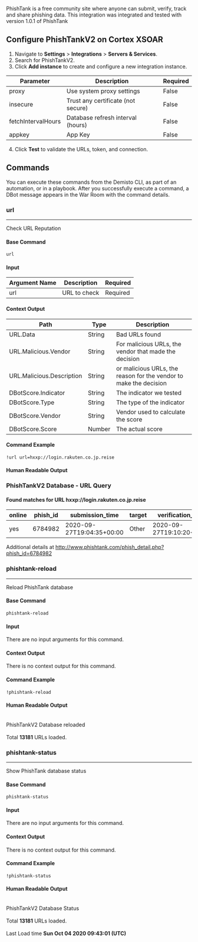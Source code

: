 PhishTank is a free community site where anyone can submit, verify, track and share phishing data.
This integration was integrated and tested with version 1.0.1 of PhishTank
## Configure PhishTankV2 on Cortex XSOAR

1. Navigate to **Settings** > **Integrations** > **Servers & Services**.
2. Search for PhishTankV2.
3. Click **Add instance** to create and configure a new integration instance.

| **Parameter** | **Description** | **Required** |
| --- | --- | --- |
| proxy | Use system proxy settings | False |
| insecure | Trust any certificate \(not secure\) | False |
| fetchIntervalHours | Database refresh interval \(hours\) | False |
| appkey | App Key | False |

4. Click **Test** to validate the URLs, token, and connection.
## Commands
You can execute these commands from the Demisto CLI, as part of an automation, or in a playbook.
After you successfully execute a command, a DBot message appears in the War Room with the command details.
### url
***
Check URL Reputation


#### Base Command


`url`
#### Input

| **Argument Name** | **Description** | **Required** |
| --- | --- | --- |
| url | URL to check | Required | 


#### Context Output

| **Path** | **Type** | **Description** |
| --- | --- | --- |
| URL.Data | String | Bad URLs found | 
| URL.Malicious.Vendor | String | For malicious URLs, the vendor that made the decision | 
| URL.Malicious.Description | String | or malicious URLs, the reason for the vendor to make the decision | 
| DBotScore.Indicator | String | The indicator we tested | 
| DBotScore.Type | String | The type of the indicator | 
| DBotScore.Vendor | String | Vendor used to calculate the score | 
| DBotScore.Score | Number | The actual score | 


#### Command Example
```!url url=hxxp://login.rakuten.co.jp.reise```

#### Human Readable Output
### PhishTankV2 Database - URL Query
#### Found matches for URL hxxp://login.rakuten.co.jp.reise
|online|phish_id|submission_time|target|verification_time|verified|
|---|---|---|---|---|---|
| yes | 6784982 | 2020-09-27T19:04:35+00:00 | Other | 2020-09-27T19:10:20+00:00 | yes |
Additional details at http://www.phishtank.com/phish_detail.php?phish_id=6784982 

### phishtank-reload
***
Reload PhishTank database


#### Base Command

`phishtank-reload`
#### Input

There are no input arguments for this command.

#### Context Output

There is no context output for this command.

#### Command Example
```!phishtank-reload```

#### Human Readable Output
<br>PhishTankV2 Database reloaded</br>
<br>Total **13181** URLs loaded.</br>



### phishtank-status
***
Show PhishTank database status


#### Base Command

`phishtank-status`
#### Input

There are no input arguments for this command.

#### Context Output

There is no context output for this command.

#### Command Example
```!phishtank-status```

#### Human Readable Output
<br>PhishTankV2 Database Status</br>
<br>Total **13181** URLs loaded.</br>
<br>Last Load time **Sun Oct 04 2020 09:43:01 (UTC)**</br>



